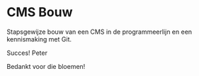 CMS Bouw 
=============

Stapsgewijze bouw van een CMS in de programmeerlijn en een kennismaking met Git.

Succes!
Peter

Bedankt voor die bloemen!